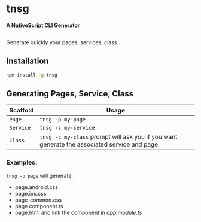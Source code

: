 # tnsg
**A NativeScript CLI Generator**

----------

Generate quickly your pages, services, class..

## Installation
```bash
npm install -g tnsg
```
## Generating Pages, Service, Class

Scaffold  | Usage
---       | ---
`Page` | `tnsg -p my-page`
`Service` | `tnsg -s my-service`
`Class` | `tnsg -c my-class` prompt will ask you if you want generate the associated service and page.

### Examples:
`tnsg -p page` will generate:
 - page.android.css
 - page.ios.css
 - page-common.css
 - page.component.ts
 - page.html
 and link the component in *app.module.ts*
